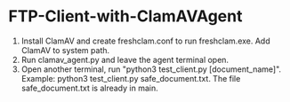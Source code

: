 # FTP-Client-with-ClamAVAgent

1. Install ClamAV and create freshclam.conf to run freshclam.exe. Add ClamAV to system path.
2. Run clamav_agent.py and leave the agent terminal open.
3. Open another terminal, run "python3 test_client.py [document_name]". Example: python3 test_client.py safe_document.txt. The file safe_document.txt is already in main.

